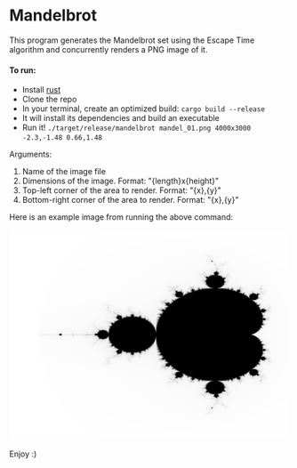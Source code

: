 # Mandelbrot

This program generates the Mandelbrot set using the Escape Time algorithm and concurrently renders a PNG image of it.

#### To run:

* Install [rust](https://rustup.rs/)
* Clone the repo
* In your terminal, create an optimized build: `cargo build --release`
* It will install its dependencies and build an executable
* Run it! `./target/release/mandelbrot mandel_01.png 4000x3000 -2.3,-1.48 0.66,1.48`

Arguments:

1.  Name of the image file
2.  Dimensions of the image. Format: "{length}x{height}"
3.  Top-left corner of the area to render. Format: "{x},{y}"
4.  Bottom-right corner of the area to render. Format: "{x},{y}"

Here is an example image from running the above command:

![Example image of a Mandelbrot set](https://github.com/DamianRivas/mandelbrot/blob/master/mandel.png "Example image of a Mandelbrot set")

Enjoy :)
